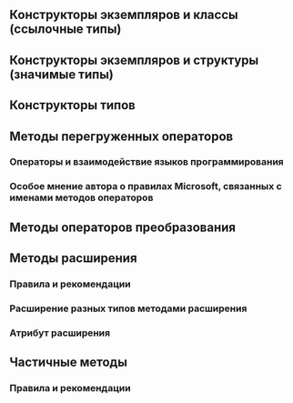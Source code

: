 ## Конструкторы экземпляров и классы (ссылочные типы)



## Конструкторы экземпляров и структуры (значимые типы)



## Конструкторы типов



## Методы перегруженных операторов



### Операторы и взаимодействие языков программирования 



### Особое мнение автора о правилах Microsoft, связанных с именами методов операторов



## Методы операторов преобразования



## Методы расширения



### Правила и рекомендации



### Расширение разных типов методами расширения



### Атрибут расширения



## Частичные методы



### Правила и рекомендации

